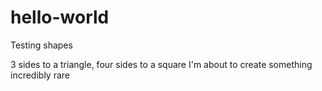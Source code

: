 # hello-world
Testing shapes

3 sides to a triangle, four sides to a square
I'm about to create something incredibly rare
